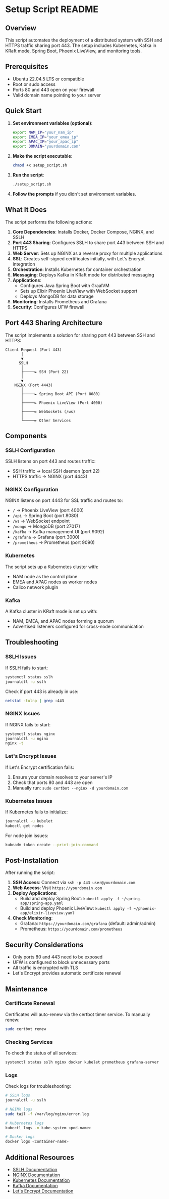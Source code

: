 # Setup Script README

## Overview

This script automates the deployment of a distributed system with SSH and HTTPS traffic sharing port 443. The setup includes Kubernetes, Kafka in KRaft mode, Spring Boot, Phoenix LiveView, and monitoring tools.

## Prerequisites

- Ubuntu 22.04.5 LTS or compatible
- Root or sudo access
- Ports 80 and 443 open on your firewall
- Valid domain name pointing to your server

## Quick Start

1. **Set environment variables (optional)**:
   ```bash
   export NAM_IP="your_nam_ip"
   export EMEA_IP="your_emea_ip"
   export APAC_IP="your_apac_ip"
   export DOMAIN="yourdomain.com"
   ```

2. **Make the script executable**:
   ```bash
   chmod +x setup_script.sh
   ```

3. **Run the script**:
   ```bash
   ./setup_script.sh
   ```

4. **Follow the prompts** if you didn't set environment variables.

## What It Does

The script performs the following actions:

1. **Core Dependencies**: Installs Docker, Docker Compose, NGINX, and SSLH
2. **Port 443 Sharing**: Configures SSLH to share port 443 between SSH and HTTPS
3. **Web Server**: Sets up NGINX as a reverse proxy for multiple applications
4. **SSL**: Creates self-signed certificates initially, with Let's Encrypt integration
5. **Orchestration**: Installs Kubernetes for container orchestration
6. **Messaging**: Deploys Kafka in KRaft mode for distributed messaging
7. **Applications**:
   - Configures Java Spring Boot with GraalVM
   - Sets up Elixir Phoenix LiveView with WebSocket support
   - Deploys MongoDB for data storage
8. **Monitoring**: Installs Prometheus and Grafana
9. **Security**: Configures UFW firewall

## Port 443 Sharing Architecture

The script implements a solution for sharing port 443 between SSH and HTTPS:

```
Client Request (Port 443)
       │
       ▼
      SSLH
       │
       ├─────► SSH (Port 22)
       │
       ▼
    NGINX (Port 4443)
       │
       ├─────► Spring Boot API (Port 8080)
       │
       ├─────► Phoenix LiveView (Port 4000)
       │
       ├─────► WebSockets (/ws)
       │
       └─────► Other Services
```

## Components

### SSLH Configuration

SSLH listens on port 443 and routes traffic:
- SSH traffic → local SSH daemon (port 22)
- HTTPS traffic → NGINX (port 4443)

### NGINX Configuration

NGINX listens on port 4443 for SSL traffic and routes to:
- `/` → Phoenix LiveView (port 4000)
- `/api` → Spring Boot (port 8080)
- `/ws` → WebSocket endpoint
- `/mongo` → MongoDB (port 27017)
- `/kafka` → Kafka management UI (port 9092)
- `/grafana` → Grafana (port 3000)
- `/prometheus` → Prometheus (port 9090)

### Kubernetes

The script sets up a Kubernetes cluster with:
- NAM node as the control plane
- EMEA and APAC nodes as worker nodes
- Calico network plugin

### Kafka

A Kafka cluster in KRaft mode is set up with:
- NAM, EMEA, and APAC nodes forming a quorum
- Advertised listeners configured for cross-node communication

## Troubleshooting

### SSLH Issues

If SSLH fails to start:
```bash
systemctl status sslh
journalctl -u sslh
```

Check if port 443 is already in use:
```bash
netstat -tulnp | grep :443
```

### NGINX Issues

If NGINX fails to start:
```bash
systemctl status nginx
journalctl -u nginx
nginx -t
```

### Let's Encrypt Issues

If Let's Encrypt certification fails:
1. Ensure your domain resolves to your server's IP
2. Check that ports 80 and 443 are open
3. Manually run: `sudo certbot --nginx -d yourdomain.com`

### Kubernetes Issues

If Kubernetes fails to initialize:
```bash
journalctl -u kubelet
kubectl get nodes
```

For node join issues:
```bash
kubeadm token create --print-join-command
```

## Post-Installation

After running the script:

1. **SSH Access**: Connect via `ssh -p 443 user@yourdomain.com`
2. **Web Access**: Visit `https://yourdomain.com`
3. **Deploy Applications**:
   - Build and deploy Spring Boot: `kubectl apply -f ~/spring-app/spring-app.yaml`
   - Build and deploy Phoenix LiveView: `kubectl apply -f ~/phoenix-app/elixir-liveview.yaml`
4. **Check Monitoring**:
   - Grafana: `https://yourdomain.com/grafana` (default: admin/admin)
   - Prometheus: `https://yourdomain.com/prometheus`

## Security Considerations

- Only ports 80 and 443 need to be exposed
- UFW is configured to block unnecessary ports
- All traffic is encrypted with TLS
- Let's Encrypt provides automatic certificate renewal

## Maintenance

### Certificate Renewal

Certificates will auto-renew via the certbot timer service. To manually renew:
```bash
sudo certbot renew
```

### Checking Services

To check the status of all services:
```bash
systemctl status sslh nginx docker kubelet prometheus grafana-server
```

### Logs

Check logs for troubleshooting:
```bash
# SSLH logs
journalctl -u sslh

# NGINX logs
sudo tail -f /var/log/nginx/error.log

# Kubernetes logs
kubectl logs -n kube-system <pod-name>

# Docker logs
docker logs <container-name>
```

## Additional Resources

- [SSLH Documentation](https://github.com/yrutschle/sslh)
- [NGINX Documentation](https://nginx.org/en/docs/)
- [Kubernetes Documentation](https://kubernetes.io/docs/home/)
- [Kafka Documentation](https://kafka.apache.org/documentation/)
- [Let's Encrypt Documentation](https://letsencrypt.org/docs/)

